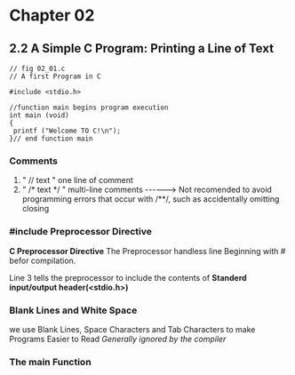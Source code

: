 # Chapter 02 

## 2.2 A Simple C Program: Printing a Line of Text
   ```
// fig 02_01.c
// A first Program in C

#include <stdio.h>

//function main begins program execution
   int main (void)
   {
    printf ("Welcome TO C!\n");
   }// end function main
   ```
### Comments
    
   1. " // text     "  one line of comment
   1. " /* text  */ "  multi-line comments ------> Not recomended to avoid programming errors that occur with  /**/, such as accidentally omitting closing

### #include Preprocessor Directive
   **C Preprocessor Directive** The Preprocessor handless line Beginning with # befor compilation.

   Line 3 tells the preprocessor to include the contents of **Standerd input/output header(<stdio.h>)** 

### Blank Lines and White Space
   we use Blank Lines, Space Characters and Tab Characters to make Programs Easier to Read *Generally ignored by the compiler*


### The **main** Function
